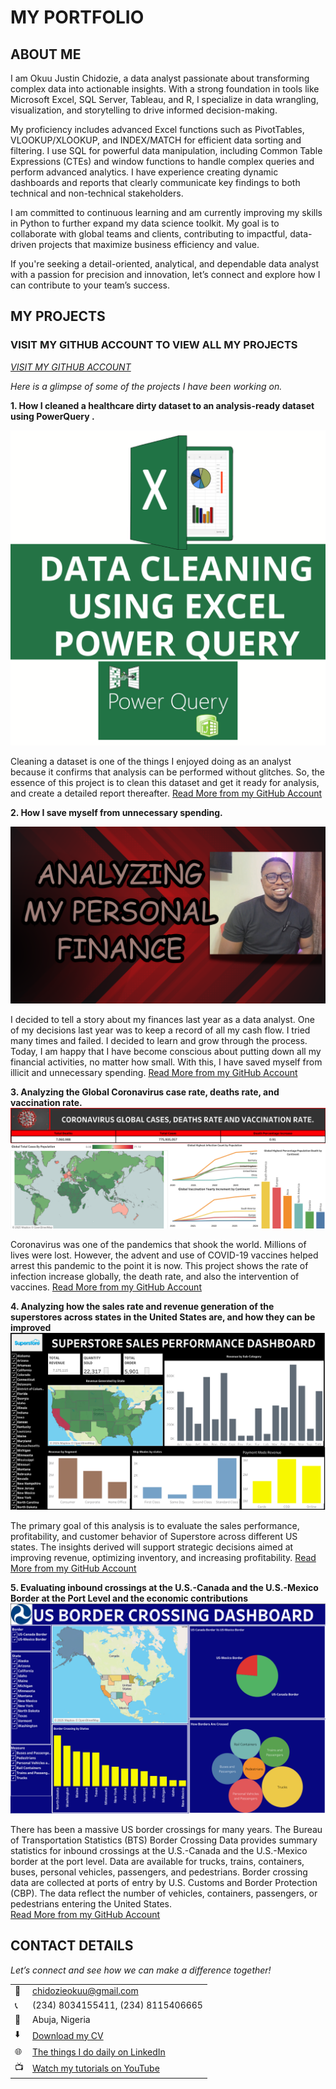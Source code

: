 # MY PORTFOLIO
<!--Section 1: Introduce yourself -->

## ABOUT ME

I am Okuu Justin Chidozie, a data analyst passionate about transforming complex data into actionable insights. With a strong foundation in tools like Microsoft Excel, SQL Server, Tableau, and R, I specialize in data wrangling, visualization, and storytelling to drive informed decision-making.

My proficiency includes advanced Excel functions such as PivotTables, VLOOKUP/XLOOKUP, and INDEX/MATCH for efficient data sorting and filtering. I use SQL for powerful data manipulation, including Common Table Expressions (CTEs) and window functions to handle complex queries and perform advanced analytics. I have experience creating dynamic dashboards and reports that clearly communicate key findings to both technical and non-technical stakeholders.

I am committed to continuous learning and am currently improving my skills in Python to further expand my data science toolkit. My goal is to collaborate with global teams and clients, contributing to impactful, data-driven projects that maximize business efficiency and value.

If you're seeking a detail-oriented, analytical, and dependable data analyst with a passion for precision and innovation, let’s connect and explore how I can contribute to your team’s success.
  


<!--Section 2: List 3-4 key projects-->
## MY PROJECTS 

### VISIT MY GITHUB ACCOUNT TO VIEW ALL MY PROJECTS  

*[VISIT MY GITHUB ACCOUNT](https://github.com/okuujustin)*

*Here is a glimpse of some of the projects I have been working on.*



**1.  How I cleaned a healthcare dirty dataset to an analysis-ready dataset using PowerQuery .**

![image](powerquery_project.png)

Cleaning a dataset is one of the things I enjoyed doing as an analyst because it confirms that analysis can be performed without glitches. So, the essence of this project is to clean this dataset and get it ready for analysis, and create a detailed report thereafter.
[Read More from my GitHub Account](https://github.com/okuujustin/Data_Cleaning_Using_Excel_and_PowerQuery)



**2.  How I save myself from unnecessary spending.**

![image](myfinance.png)

I decided to tell a story about my finances last year as a data analyst.
One of my decisions last year was to keep a record of all my cash flow. I tried many times and failed. I decided to learn and grow through the process. Today, I am happy that I have become conscious about putting down all my financial activities, no matter how small. With this, I have saved myself from illicit and unnecessary spending.
[Read More from my GitHub Account](https://github.com/okuujustin/myfinancial_statement_analysis_Sept-Dec2024/edit/main/README.md)


**3.  Analyzing the Global Coronavirus case rate, deaths rate, and vaccination rate.**
![image](covid-19-dashboard.png)


Coronavirus was one of the pandemics that shook the world. Millions of lives were lost. 
However, the advent and use of COVID-19 vaccines helped arrest this pandemic to the point it is now.
This project shows the rate of infection increase globally, the death rate, and also the intervention of vaccines.
[Read More from my GitHub Account](https://github.com/okuujustin/SQL-EDA-on-Coronavirus-Deathrate-and-Vaccinationimpact)



**4.  Analyzing how the sales rate and revenue generation of the superstores across states in the United States are, and how they can be improved**
![image](Dashboard.png)

The primary goal of this analysis is to evaluate the sales performance, profitability, and customer behavior of Superstore across different US states. The insights derived will support strategic decisions aimed at improving revenue, optimizing inventory, and increasing profitability.
[Read More from my GitHub Account](https://github.com/okuujustin/Superstore-Sales-Performance-Dashboard/edit/main/README.md)


**5. Evaluating inbound crossings at the U.S.-Canada and the U.S.-Mexico Border at the Port Level and  the economic contributions**
![image](Analysis-on-Tableau.png)

There has been a massive US border crossings for many years.
The Bureau of Transportation Statistics (BTS) Border Crossing Data provides summary statistics for inbound crossings at the U.S.-Canada and the U.S.-Mexico border at the port level. 
Data are available for trucks, trains, containers, buses, personal vehicles, passengers, and pedestrians. 
Border crossing data are collected at ports of entry by U.S. Customs and Border Protection (CBP). 
The data reflect the number of vehicles, containers, passengers, or pedestrians entering the United States.  
[Read More from my GitHub Account](https://public.tableau.com/views/USBORDERCROSSINGDASHBOARD/Dashboard1?:language=en-US&:sid=&:redirect=auth&:display_count=n&:origin=viz_share_link)


## CONTACT DETAILS

*Let’s connect and see how we can make a difference together!*
<table>
  <tbody>
    <tr>
      <td>📧</td>
      <td><a href="mailto:chidozieokuu@gmail.com">chidozieokuu@gmail.com</a></td>
    </tr>
    <tr>
      <td>📞</td>
      <td>(234) 8034155411, (234) 8115406665 </td>
    </tr>
    <tr>
      <td>📍</td>
      <td>Abuja, Nigeria</td>
    </tr>
    <tr>
      <td>⬇️</td>
      <td><a href="OKUU JUSTIN CHIDOZIE DATA ANALYST RESUME.pdf">Download my CV</a></td>
    </tr>
    <tr>
      <td>🌐</td>
      <td><a href="https://www.linkedin.com/in/justinokuu/">The things I do daily on LinkedIn</a></td>
    </tr>
    <tr>
      <td>📺</td>
      <td><a href="https://www.youtube.com/channel/UCOL_IFYbJo-j-P3UC_8cnSA?sub_confirmation=1">Watch my tutorials on YouTube</a></td>
    </tr>
  </tbody>
</table>

   







